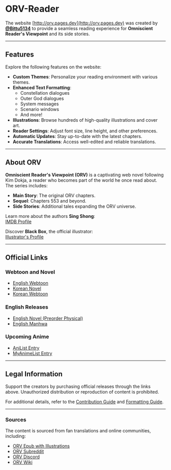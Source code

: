 # ORV-Reader

The website [http://orv.pages.dev](http://orv.pages.dev) was created by **[@Bittu5134](https://github.com/Bittu5134)** to provide a seamless reading experience for **Omniscient Reader's Viewpoint** and its side stories.

---

## Features

Explore the following features on the website:
- **Custom Themes**: Personalize your reading environment with various themes.
- **Enhanced Text Formatting**:
    - Constellation dialogues
    - Outer God dialogues
    - System messages
    - Scenario windows
    - And more!
- **Illustrations**: Browse hundreds of high-quality illustrations and cover art.
- **Reader Settings**: Adjust font size, line height, and other preferences.
- **Automatic Updates**: Stay up-to-date with the latest chapters.
- **Accurate Translations**: Access well-edited and reliable translations.

---

## About ORV

**Omniscient Reader's Viewpoint (ORV)** is a captivating web novel following Kim Dokja, a reader who becomes part of the world he once read about. The series includes:
- **Main Story**: The original ORV chapters.
- **Sequel**: Chapters 553 and beyond.
- **Side Stories**: Additional tales expanding the ORV universe.

Learn more about the authors **Sing Shong**:  
[IMDB Profile](https://www.imdb.com/name/nm15543141/bio/)

Discover **Black Box**, the official illustrator:  
[Illustrator's Profile](https://x.com/1l9l2aa8ucl0igj?lang=en)

---

## Official Links

### Webtoon and Novel
- [English Webtoon](https://www.webtoons.com/en/action/omniscient-reader/list?title_no=2154)
- [Korean Novel](https://novel.munpia.com/104753)
- [Korean Webtoon](https://comic.naver.com/webtoon/list?titleId=747269)

### English Releases
- [English Novel (Preorder Physical)](https://yenpress.com/series/omniscient-reader-s-viewpoint-novel)
- [English Manhwa](https://yenpress.com/series/omniscient-reader-s-viewpoint)

### Upcoming Anime
- [AniList Entry](https://anilist.co/manga/119257/Jeonjijeok-Dokja-Sijeom)
- [MyAnimeList Entry](https://myanimelist.net/manga/132214/Omniscient_Readers_Viewpoint)

---

## Legal Information

Support the creators by purchasing official releases through the links above. Unauthorized distribution or reproduction of content is prohibited.

For additional details, refer to the [Contribution Guide](./contribute.md) and [Formatting Guide](./formatting.md).

---

### Sources
The content is sourced from fan translations and online communities, including:
- [ORV Epub with Illustrations](https://www.reddit.com/r/OmniscientReader/comments/17el055/linktree_to_orv_epub_with_illustrations_side/)
- [ORV Subreddit](https://www.reddit.com/r/OmniscientReader)
- [ORV Discord](https://discord.com/invite/orv)
- [ORV Wiki](https://omniscient-readers-viewpoint.fandom.com/wiki/Omniscient_Reader%E2%80%99s_Viewpoint_Wiki)
